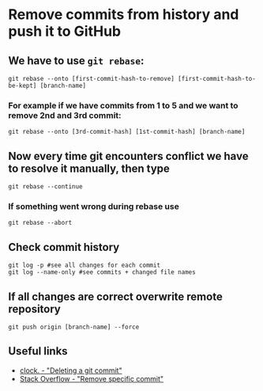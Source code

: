 # Remove commits from history and push it to GitHub

## We have to use `git rebase`:
```shell
git rebase --onto [first-commit-hash-to-remove] [first-commit-hash-to-be-kept] [branch-name]
```

### For example if we have commits from 1 to 5 and we want to remove 2nd and 3rd commit:
```shell
git rebase --onto [3rd-commit-hash] [1st-commit-hash] [branch-name]
```

## Now every time git encounters conflict we have to resolve it manually, then type
```shell
git rebase --continue
```

### If something went wrong during rebase use
```shell
git rebase --abort
```

## Check commit history
```shell
git log -p #see all changes for each commit
git log --name-only #see commits + changed file names
```

## If all changes are correct overwrite remote repository
```shell
git push origin [branch-name] --force
```

## Useful links
* [clock. - "Deleting a git commit"](https://www.clock.co.uk/insight/deleting-a-git-commit)
* [Stack Overflow - "Remove specific commit"](https://stackoverflow.com/questions/2938301/remove-specific-commit)